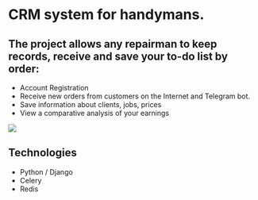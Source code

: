 <h1>CRM system for handymans.</h1>
<h2>The project allows any repairman to keep records, receive and
save your to-do list by order:</h2>

<ul>
<li>Account Registration
<li>Receive new orders from customers on the Internet and Telegram bot.
<li>Save information about clients, jobs, prices
<li>View a comparative analysis of your earnings
</ul>
<img src="-">

<h2>Technologies</h2>
<ul>
<li>Python / Django
<li>Celery 
<li>Redis
</ul>

